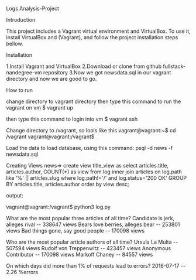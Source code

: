 Logs Analysis-Project

Introduction

This project includes a Vagrant virtual environment and VirtualBox. To use it, install VirtualBox and (Vagrant), and follow the project installation steps bellow.

Installation

1.Install Vagrant and VirtualBox
2.Download or clone from github fullstack-nandegree-vm repository
3.Now we got newsdata.sql in our vagrant directory and now we are good to go.

How to run

change directory to vagrant directory then
type this command to run the vagrant on vm
$ vagrant up

then type this command to login into vm
$ vagrant ssh

Change directory to /vagrant, so lools like this
vagrant@vagrant:~$ cd /vagrant
vagrant@vagrant:/vagrant$ 

Load the data to load database, using this command:
 psql -d news -f newsdata.sql

Creating Views
news=> create view title_view as select articles.title, articles.author, COUNT(*) as view from log inner join articles on log.path like '%' || articles.slug where log.path!='/' and log.status='200 OK' GROUP BY articles.title, articles.author order by view desc;

output:

vagrant@vagrant:/vagrant$ python3 log.py

What are the most popular three articles of all time?
Candidate is jerk, alleges rival -- 338647 views
Bears love berries, alleges bear -- 253801 views
Bad things gone, say good people -- 170098 views

Who are the most popular article authors of all time?
Ursula La Multa -- 507594 views
Rudolf von Treppenwitz -- 423457 views
Anonymous Contributor -- 170098 views
Markoff Chaney -- 84557 views

On which days did more than 1% of requests lead to errors?
2016-07-17 -- 2.26 %errors
